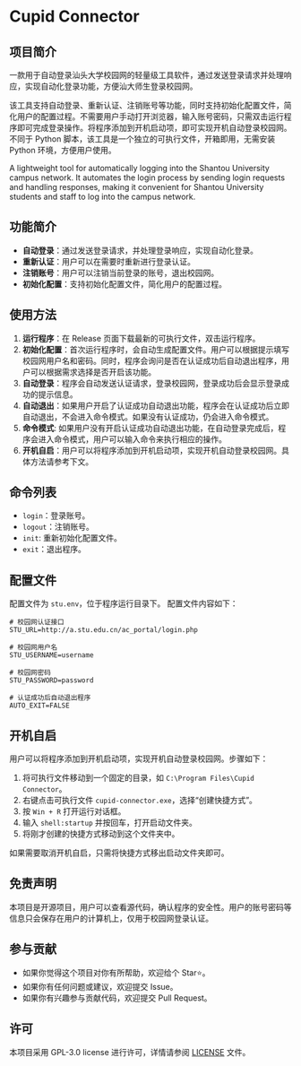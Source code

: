 # Cupid Connector

## 项目简介

一款用于自动登录汕头大学校园网的轻量级工具软件，通过发送登录请求并处理响应，实现自动化登录功能，方便汕大师生登录校园网。

该工具支持自动登录、重新认证、注销账号等功能，同时支持初始化配置文件，简化用户的配置过程。不需要用户手动打开浏览器，输入账号密码，只需双击运行程序即可完成登录操作。将程序添加到开机启动项，即可实现开机自动登录校园网。不同于 Python 脚本，该工具是一个独立的可执行文件，开箱即用，无需安装 Python 环境，方便用户使用。

A lightweight tool for automatically logging into the Shantou University campus network. It automates the login process by sending login requests and handling responses, making it convenient for Shantou University students and staff to log into the campus network.

## 功能简介

- **自动登录**：通过发送登录请求，并处理登录响应，实现自动化登录。
- **重新认证**：用户可以在需要时重新进行登录认证。
- **注销账号**：用户可以注销当前登录的账号，退出校园网。
- **初始化配置**：支持初始化配置文件，简化用户的配置过程。

## 使用方法

1. **运行程序**：在 Release 页面下载最新的可执行文件，双击运行程序。
2. **初始化配置**：首次运行程序时，会自动生成配置文件。用户可以根据提示填写校园网用户名和密码。同时，程序会询问是否在认证成功后自动退出程序，用户可以根据需求选择是否开启该功能。
3. **自动登录**：程序会自动发送认证请求，登录校园网，登录成功后会显示登录成功的提示信息。
4. **自动退出**：如果用户开启了认证成功自动退出功能，程序会在认证成功后立即自动退出，不会进入命令模式。如果没有认证成功，仍会进入命令模式。
5. **命令模式**: 如果用户没有开启认证成功自动退出功能，在自动登录完成后，程序会进入命令模式，用户可以输入命令来执行相应的操作。
6. **开机自启**：用户可以将程序添加到开机启动项，实现开机自动登录校园网。具体方法请参考下文。

## 命令列表

- `login`：登录账号。
- `logout`：注销账号。
- `init`: 重新初始化配置文件。
- `exit`：退出程序。

## 配置文件

配置文件为 `stu.env`，位于程序运行目录下。 配置文件内容如下：

```env
# 校园网认证接口
STU_URL=http://a.stu.edu.cn/ac_portal/login.php

# 校园网用户名
STU_USERNAME=username

# 校园网密码
STU_PASSWORD=password

# 认证成功后自动退出程序
AUTO_EXIT=FALSE
```

## 开机自启

用户可以将程序添加到开机启动项，实现开机自动登录校园网。步骤如下：

1. 将可执行文件移动到一个固定的目录，如 `C:\Program Files\Cupid Connector`。
2. 右键点击可执行文件 `cupid-connector.exe`，选择“创建快捷方式”。
3. 按 `Win + R` 打开运行对话框。
4. 输入 `shell:startup` 并按回车，打开启动文件夹。 
5. 将刚才创建的快捷方式移动到这个文件夹中。

如果需要取消开机自启，只需将快捷方式移出启动文件夹即可。

## 免责声明

本项目是开源项目，用户可以查看源代码，确认程序的安全性。用户的账号密码等信息只会保存在用户的计算机上，仅用于校园网登录认证。

## 参与贡献

- 如果你觉得这个项目对你有所帮助，欢迎给个 Star⭐️。
- 如果你有任何问题或建议，欢迎提交 Issue。
- 如果你有兴趣参与贡献代码，欢迎提交 Pull Request。

## 许可

本项目采用 GPL-3.0 license 进行许可，详情请参阅 [LICENSE](LICENSE) 文件。
